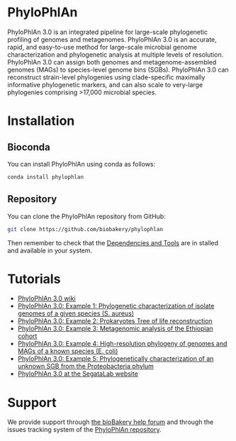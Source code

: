 # PhyloPhlAn

PhyloPhlAn 3.0 is an integrated pipeline for large-scale phylogenetic profiling of genomes and metagenomes.
PhyloPhlAn 3.0 is an accurate, rapid, and easy-to-use method for large-scale microbial genome characterization and phylogenetic analysis at multiple levels of resolution.
PhyloPhlAn 3.0 can assign both genomes and metagenome-assembled genomes (MAGs) to species-level genome bins (SGBs).
PhyloPhlAn 3.0 can reconstruct strain-level phylogenies using clade-specific maximally informative phylogenetic markers, and can also scale to very-large phylogenies comprising >17,000 microbial species.

# Installation

## Bioconda

You can install PhyloPhlAn using conda as follows:

~~~Bash
conda install phylophlan
~~~


## Repository

You can clone the PhyloPhlAn repository from GitHub:

~~~Bash
git clone https://github.com/biobakery/phylophlan
~~~

Then remember to check that the [Dependencies and Tools](https://github.com/biobakery/phylophlan/wiki#requirements) are in stalled and available in your system.


# Tutorials

* [PhyloPhlAn 3.0 wiki](https://github.com/biobakery/phylophlan/wiki)
* [PhyloPhlAn 3.0: Example 1: Phylogenetic characterization of isolate genomes of a given species (S. aureus)](https://github.com/biobakery/PhyloPhlAn/wiki/PhyloPhlAn-3.0:-Example-01:-S.-aureus)
* [PhyloPhlAn 3.0: Example 2: Prokaryotes Tree of life reconstruction](https://github.com/biobakery/PhyloPhlAn/wiki/PhyloPhlAn-3.0:-Example-02:-Tree-of-life)
* [PhyloPhlAn 3.0: Example 3: Metagenomic analysis of the Ethiopian cohort](https://github.com/biobakery/PhyloPhlAn/wiki/PhyloPhlAn-3.0:-Example-03:-Metagenomic-application)
* [PhyloPhlAn 3.0: Example 4: High-resolution phylogeny of genomes and MAGs of a known species (E. coli)](https://github.com/biobakery/PhyloPhlAn/wiki/PhyloPhlAn-3.0:-Example-04:-E.-coli)
* [PhyloPhlAn 3.0: Example 5: Phylogenetically characterization of an unknown SGB from the Proteobacteria phylum](https://github.com/biobakery/PhyloPhlAn/wiki/PhyloPhlAn-3.0:-Example-05:-Proteobacteria)
* [PhyloPhlAn 3.0 at the SegataLab website](https://segatalab.github.io/tools/phylophlan3)


# Support

We provide support through [the bioBakery help forum](https://forum.biobakery.org/) and through the issues tracking system of the [PhyloPhlAn repository](https://github.com/biobakery/phylophlan/issues).
